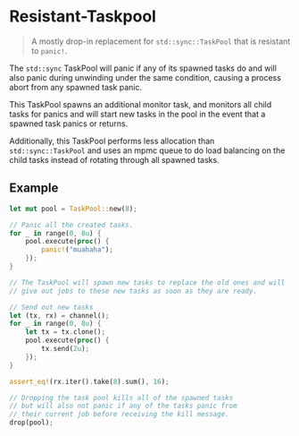# Resistant-Taskpool

> A mostly drop-in replacement for `std::sync::TaskPool` that is resistant to
> `panic!`.

The `std::sync` TaskPool will panic if any of its spawned tasks do
and will also panic during unwinding under the same condition, causing
a process abort from any spawned task panic.

This TaskPool spawns an additional monitor task, and monitors all
child tasks for panics and will start new tasks in the pool in the
event that a spawned task panics or returns.

Additionally, this TaskPool performs less allocation than
`std::sync::TaskPool` and uses an mpmc queue to do load balancing
on the child tasks instead of rotating through all spawned tasks.


## Example

```rust
let mut pool = TaskPool::new(8);

// Panic all the created tasks.
for _ in range(0, 8u) {
    pool.execute(proc() {
        panic!("muahaha");
    });
}

// The TaskPool will spawn new tasks to replace the old ones and will
// give out jobs to these new tasks as soon as they are ready.

// Send out new tasks
let (tx, rx) = channel();
for _ in range(0, 8u) {
    let tx = tx.clone();
    pool.execute(proc() {
        tx.send(2u);
    });
}

assert_eq!(rx.iter().take(8).sum(), 16);

// Dropping the task pool kills all of the spawned tasks
// but will also not panic if any of the tasks panic from
// their current job before receiving the kill message.
drop(pool);
```


